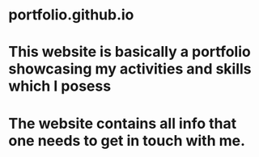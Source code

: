 # portfolio.github.io
# This website is basically a portfolio showcasing my activities and skills which I posess
# The website contains all info that one needs to get in touch with me.
